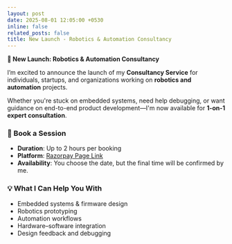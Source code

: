 ```yaml
---
layout: post
date: 2025-08-01 12:05:00 +0530
inline: false
related_posts: false
title: New Launch - Robotics & Automation Consultancy
---
```


**🚀 New Launch: Robotics & Automation Consultancy**

I’m excited to announce the launch of my **Consultancy Service** for individuals, startups, and organizations working on **robotics and automation** projects.

Whether you're stuck on embedded systems, need help debugging, or want guidance on end-to-end product development—I'm now available for **1-on-1 expert consultation**.

### 📅 Book a Session

- **Duration**: Up to 2 hours per booking
- **Platform**: [Razorpay Page Link](https://rzp.io/rzp/creativenet-consultancy)
- **Availability**: You choose the date, but the final time will be confirmed by me.

### 💡 What I Can Help You With

- Embedded systems & firmware design
- Robotics prototyping
- Automation workflows
- Hardware–software integration
- Design feedback and debugging
